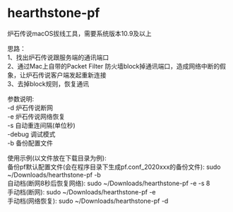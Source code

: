# hearthstone-pf
炉石传说macOS拔线工具，需要系统版本10.9及以上

思路：  
1、找出炉石传说跟服务端的通讯端口  
2、通过Mac上自带的Packet Filter 防火墙block掉通讯端口，造成网络中断的假象，让炉石传说客户端发起重新连接  
3、去掉block规则，恢复通讯

参数说明:  
-d 			炉石传说断网  
-e 			炉石传说网络恢复  
-s 			自动重连间隔(单位秒)  
-debug    调试模式  
-b 			备份配置文件

使用示例(以文件放在下载目录为例):  
备份pf默认配置文件(会在程序目录下生成pf.conf_2020xxx的备份文件): sudo ~/Downloads/hearthstone-pf -b  
自动档(断网8秒后恢复网络):  sudo ~/Downloads/hearthstone-pf -e -s 8  
手动档(断网): 		   				sudo ~/Downloads/hearthstone-pf -e  
手动档(网络恢复): 	   			sudo ~/Downloads/hearthstone-pf -d  

